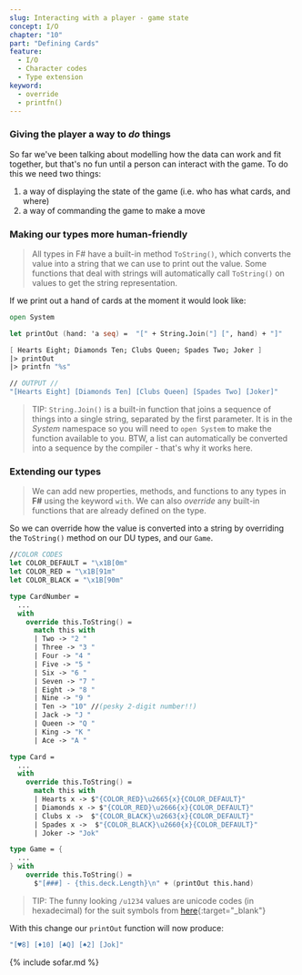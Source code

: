 ```yaml
---
slug: Interacting with a player - game state
concept: I/O
chapter: "10"
part: "Defining Cards"
feature: 
  - I/O
  - Character codes
  - Type extension
keyword:
  - override
  - printfn()
---
```

### Giving the player a way to _do_ things
So far we've been talking about modelling how the data can work and fit together, but that's no fun until a person 
can interact with the game.  To do this we need two things:
1. a way of displaying the state of the game (i.e. who has what cards, and where)
1. a way of commanding the game to make a move

### Making our types more human-friendly
> All types in F# have a built-in method `ToString()`, which converts the value into a string that we can use to print out the value. 
> Some functions that deal with strings will automatically call `ToString()` on values to get the string representation.

If we print out a hand of cards at the moment it would look like:
```fsharp
open System

let printOut (hand: 'a seq) =  "[" + String.Join("] [", hand) + "]"

[ Hearts Eight; Diamonds Ten; Clubs Queen; Spades Two; Joker ]
|> printOut
|> printfn "%s"

// OUTPUT //
"[Hearts Eight] [Diamonds Ten] [Clubs Queen] [Spades Two] [Joker]"
```
> TIP: `String.Join()` is a built-in function that joins a sequence of things into a single string, separated by the first parameter.  It is in the _System_ namespace so you will need to `open System` to make the function available to you.  BTW, a list can automatically be converted into a sequence by the compiler - that's why it works here.

### Extending our types
> We can add new properties, methods, and functions to any types in __F#__ using the keyword `with`.  We can also _override_ any built-in functions that are already defined on the type.

So we can override how the value is converted into a string by overriding the `ToString()` method on our DU types, and our `Game`.

```fsharp
//COLOR CODES
let COLOR_DEFAULT = "\x1B[0m"
let COLOR_RED = "\x1B[91m"
let COLOR_BLACK = "\x1B[90m"

type CardNumber =
  ...
  with 
    override this.ToString() = 
      match this with 
      | Two -> "2 "
      | Three -> "3 "
      | Four -> "4 "
      | Five -> "5 "
      | Six -> "6 "
      | Seven -> "7 "
      | Eight -> "8 "
      | Nine -> "9 "
      | Ten -> "10" //(pesky 2-digit number!!)
      | Jack -> "J "
      | Queen -> "Q "
      | King -> "K "
      | Ace -> "A "

type Card = 
  ...
  with  
    override this.ToString() = 
      match this with 
      | Hearts x -> $"{COLOR_RED}\u2665{x}{COLOR_DEFAULT}"
      | Diamonds x -> $"{COLOR_RED}\u2666{x}{COLOR_DEFAULT}"
      | Clubs x ->  $"{COLOR_BLACK}\u2663{x}{COLOR_DEFAULT}"
      | Spades x ->  $"{COLOR_BLACK}\u2660{x}{COLOR_DEFAULT}"
      | Joker -> "Jok"

type Game = {
  ...
} with
    override this.ToString() =
      $"[###] - {this.deck.Length}\n" + (printOut this.hand)
```
> TIP:  The funny looking `/u1234` values are unicode codes (in hexadecimal) for the suit symbols from [here](https://www.alt-codes.net/suit-cards.php){:target="_blank"}

With this change our `printOut` function will now produce:
```fsharp
"[♥8] [♦10] [♣Q] [♠2] [Jok]"
```


{% include sofar.md %}